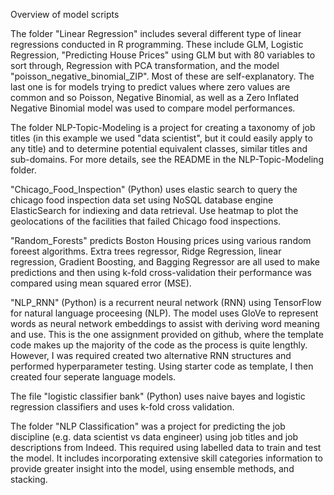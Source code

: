 Overview of model scripts

The folder "Linear Regression" includes several different type of linear regressions conducted in R programming. These include GLM, Logistic Regression, "Predicting House Prices" using GLM but with 80 variables to sort through, Regression with PCA transformation, and the model "poisson_negative_binomial_ZIP". Most of these are self-explanatory. The last one is for models trying to predict values where zero values are common and so Poisson, Negative Binomial, as well as a Zero Inflated Negative Binomial model was used to compare model performances.

The folder NLP-Topic-Modeling is a project for creating a taxonomy of job titles (in this example we used "data scientist", but it could easily apply to any title) and to determine potential equivalent classes, similar titles and sub-domains. For more details, see the README in the NLP-Topic-Modeling folder.

"Chicago_Food_Inspection" (Python) uses elastic search to query the chicago food inspection data set using NoSQL database engine ElasticSearch for indiexing and data retrieval. Use heatmap to plot the geolocations of the facilities that failed Chicago food inspections.

"Random_Forests" predicts Boston Housing prices using various random foreest algorithms. Extra trees regressor, Ridge Regression, linear regression, Gradient Boosting, and Bagging Regressor are all used to make predictions and then using k-fold cross-validation their performance was compared using mean squared error (MSE). 

"NLP_RNN" (Python) is a recurrent neural network (RNN) using TensorFlow for natural language proceesing (NLP). The model uses GloVe to represent words as neural network embeddings to assist with deriving word meaning and use. This is the one assignment provided on github, where the template code makes up the majority of the code as the process is quite lengthly. However, I was required created two alternative RNN structures and performed hyperparameter testing. Using starter code as template, I then created four seperate
language models.

The file "logistic classifier bank" (Python) uses naive bayes and logistic regression classifiers and uses k-fold cross validation.

The folder "NLP Classification" was a project for predicting the job discipline (e.g. data scientist vs data engineer) using job titles and job descriptions from Indeed. This required using labelled data to train and test the model. It includes incorporating extensive skill categories information to provide greater insight into the model, using ensemble methods, and stacking. 
